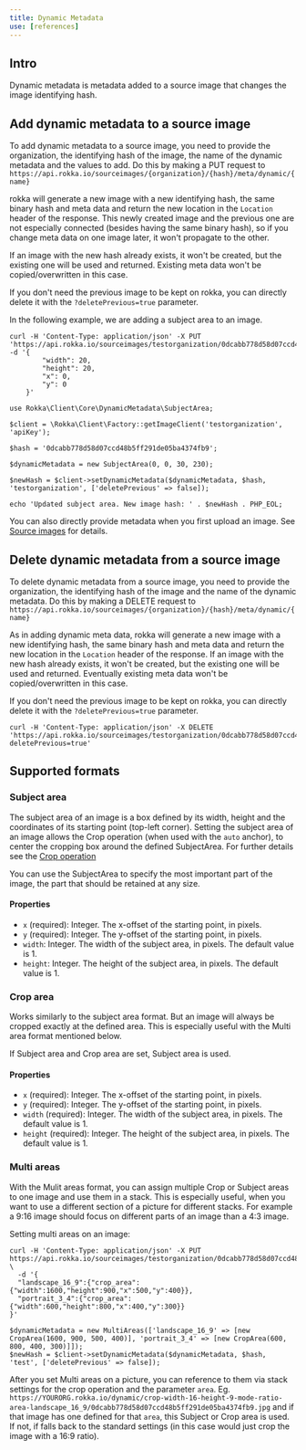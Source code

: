 ```yaml
---
title: Dynamic Metadata
use: [references]
---
```


## Intro

Dynamic metadata is metadata added to a source image that changes the image identifying hash. 

## Add dynamic metadata to a source image

To add dynamic metadata to a source image, you need to provide the organization, the identifying hash of the image, the name of the dynamic metadata and the values to add. Do this by making a PUT request to `https://api.rokka.io/sourceimages/{organization}/{hash}/meta/dynamic/{name}`

rokka will generate a new image with a new identifying hash, the same binary hash and meta data and return the new location in the `Location` header of the response.  This newly created image and the previous one are not especially connected (besides having the same binary hash), so if you change meta data on one image later, it won't propagate to the other.

If an image with the new hash already exists, it won't be created, but the existing one will be used and returned. Existing meta data won't be copied/overwritten in this case.

If you don't need the previous image to be kept on rokka, you can directly delete it with the `?deletePrevious=true` parameter.

In the following example, we are adding a subject area to an image.

```language-bash
curl -H 'Content-Type: application/json' -X PUT 'https://api.rokka.io/sourceimages/testorganization/0dcabb778d58d07ccd48b5ff291de05ba4374fb9/meta/dynamic/subject_area' -d '{
        "width": 20, 
        "height": 20, 
        "x": 0, 
        "y": 0
    }'
```


```language-php
use Rokka\Client\Core\DynamicMetadata\SubjectArea;

$client = \Rokka\Client\Factory::getImageClient('testorganization', 'apiKey');

$hash = '0dcabb778d58d07ccd48b5ff291de05ba4374fb9';

$dynamicMetadata = new SubjectArea(0, 0, 30, 230);

$newHash = $client->setDynamicMetadata($dynamicMetadata, $hash, 'testorganization', ['deletePrevious' => false]);

echo 'Updated subject area. New image hash: ' . $newHash . PHP_EOL;

```

You can also directly provide metadata when you first upload an image. See [Source images](source-images.html) for details.

## Delete dynamic metadata from a source image

To delete dynamic metadata from a source image, you need to provide the organization, the identifying hash of the image and the name of the dynamic metadata. Do this by making a DELETE request to `https://api.rokka.io/sourceimages/{organization}/{hash}/meta/dynamic/{name}`

As in adding dynamic meta data, rokka will generate a new image with a new identifying hash, the same binary hash and meta data and return the new location in the `Location` header of the response.  If an image with the new hash already exists, it won't be created, but the existing one will be used and returned. Eventually existing meta data won't be copied/overwritten in this case.

If you don't need the previous image to be kept on rokka, you can directly delete it with the `?deletePrevious=true` parameter.

```language-bash
curl -H 'Content-Type: application/json' -X DELETE 'https://api.rokka.io/sourceimages/testorganization/0dcabb778d58d07ccd48b5ff291de05ba4374fb9/meta/dynamic/subject_area?deletePrevious=true'
```
## Supported formats

### Subject area

The subject area of an image is a box defined by its width, height and the coordinates of its
starting point (top-left corner).
Setting the subject area of an image allows the Crop operation (when used with the `auto` anchor),
to center the cropping box around the defined SubjectArea.
For further details see the [Crop operation](../references/operations.html#crop) 
 
You can use the SubjectArea to specify the most important part of the image, the part that should be
retained at any size.

#### Properties

- `x` (required): Integer. The x-offset of the starting point, in pixels.
- `y` (required): Integer. The y-offset of the starting point, in pixels.
- `width`: Integer. The width of the subject area, in pixels. The default value is 1.
- `height`: Integer. The height of the subject area, in pixels. The default value is 1.

### Crop area

Works similarly to the subject area format. But an image will always be cropped exactly at the defined area. 
This is especially useful with the Multi area format mentioned below. 

If Subject area and Crop area are set, Subject area is used.

#### Properties

- `x` (required): Integer. The x-offset of the starting point, in pixels.
- `y` (required): Integer. The y-offset of the starting point, in pixels.
- `width` (required): Integer. The width of the subject area, in pixels. The default value is 1.
- `height` (required): Integer. The height of the subject area, in pixels. The default value is 1.

### Multi areas

With the  Mulit areas format, you can assign multiple Crop or Subject areas to one image and use them in a stack.
This is especially useful, when you want to use a different section of a picture for different stacks. For example a 9:16 image should focus on different parts of an image than a 4:3 image. 

Setting multi areas on an image:

```language-bash
curl -H 'Content-Type: application/json' -X PUT  https://api.rokka.io/sourceimages/testorganization/0dcabb778d58d07ccd48b5ff291de05ba4374fb9/meta/dynamic/multi_areas \
  -d '{
  "landscape_16_9":{"crop_area": {"width":1600,"height":900,"x":500,"y":400}},
  "portrait_3_4":{"crop_area": {"width":600,"height":800,"x":400,"y":300}}
}'
```

```language-php
$dynamicMetadata = new MultiAreas(['landscape_16_9' => [new CropArea(1600, 900, 500, 400)], 'portrait_3_4' => [new CropArea(600, 800, 400, 300)]]);
$newHash = $client->setDynamicMetadata($dynamicMetadata, $hash, 'test', ['deletePrevious' => false]);
```

After you set Multi areas on a picture, you can reference to them via stack settings for the crop operation and the parameter `area`. Eg.
`https://YOURORG.rokka.io/dynamic/crop-width-16-height-9-mode-ratio-area-landscape_16_9/0dcabb778d58d07ccd48b5ff291de05ba4374fb9.jpg` and if that image has one defined for that `area`, this Subject or Crop area is used. If not, if falls back to the standard settings (in this case would just crop the image with a 16:9 ratio).



